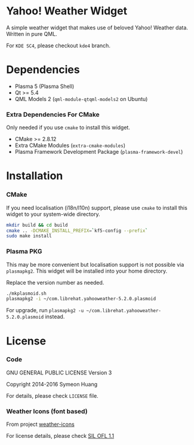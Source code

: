 Yahoo! Weather Widget
====

A simple weather widget that makes use of beloved Yahoo! Weather data. Written in pure QML.

For `KDE SC4`, please checkout `kde4` branch.

Dependencies
=====

- Plasma 5 (Plasma Shell)
- Qt >= 5.4
- QML Models 2 (`qml-module-qtqml-models2` on Ubuntu)

### Extra Dependencies For CMake ###

Only needed if you use `cmake` to install this widget.

- CMake >= 2.8.12
- Extra CMake Modules (`extra-cmake-modules`)
- Plasma Framework Development Package (`plasma-framework-devel`)

Installation
=====

### CMake ###

If you need localisation (i18n/l10n) support, please use `cmake` to install this widget to your system-wide directory.

```bash
mkdir build && cd build
cmake .. -DCMAKE_INSTALL_PREFIX=`kf5-config --prefix`
sudo make install
```

### Plasma PKG ###

This may be more convenient but localisation support is not possible via `plasmapkg2`. This widget will be installed into your home directory.

Replace the version number as needed.

```bash
./mkplasmoid.sh
plasmapkg2 -i ~/com.librehat.yahooweather-5.2.0.plasmoid
```

For upgrade, run `plasmapkg2 -u ~/com.librehat.yahooweather-5.2.0.plasmoid` instead.

License
=====

### Code ###

GNU GENERAL PUBLIC LICENSE Version 3

Copyright 2014-2016 Symeon Huang

For details, please check `LICENSE` file.

### Weather Icons (font based) ###

From project [weather-icons](https://github.com/erikflowers/weather-icons)

For license details, please check [SIL OFL 1.1](http://scripts.sil.org/OFL)
